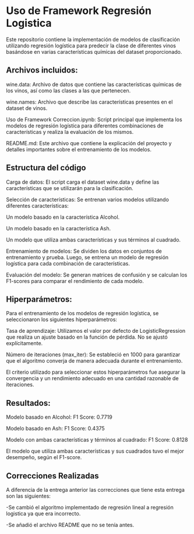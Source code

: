 # Uso de Framework Regresión Logistica

Este repositorio contiene la implementación de modelos de clasificación utilizando regresión logística para predecir la clase de diferentes vinos basándose en varias características químicas del dataset proporcionado.

## Archivos incluidos:

wine.data: Archivo de datos que contiene las características químicas de los vinos, así como las clases a las que pertenecen.

wine.names: Archivo que describe las características presentes en el dataset de vinos.

Uso de Framework Correccion.ipynb: Script principal que implementa los modelos de regresión logística para diferentes combinaciones de características y realiza la evaluación de los mismos.

README.md: Este archivo que contiene la explicación del proyecto y detalles importantes sobre el entrenamiento de los modelos.


## Estructura del código

Carga de datos: El script carga el dataset wine.data y define las características que se utilizarán para la clasificación.

Selección de características: Se entrenan varios modelos utilizando diferentes características:

Un modelo basado en la característica Alcohol.

Un modelo basado en la característica Ash.

Un modelo que utiliza ambas características y sus términos al cuadrado.

Entrenamiento de modelos: Se dividen los datos en conjuntos de entrenamiento y prueba. Luego, se entrena un modelo de regresión logística para cada combinación de características.

Evaluación del modelo: Se generan matrices de confusión y se calculan los F1-scores para comparar el rendimiento de cada modelo.


## Hiperparámetros:

Para el entrenamiento de los modelos de regresión logística, se seleccionaron los siguientes hiperparámetros:

Tasa de aprendizaje: Utilizamos el valor por defecto de LogisticRegression que realiza un ajuste basado en la función de pérdida. No se ajustó explícitamente.

Número de iteraciones (max_iter): Se estableció en 1000 para garantizar que el algoritmo converja de manera adecuada durante el entrenamiento.

El criterio utilizado para seleccionar estos hiperparámetros fue asegurar la convergencia y un rendimiento adecuado en una cantidad razonable de iteraciones.


## Resultados:

Modelo basado en Alcohol: F1 Score: 0.7719

Modelo basado en Ash: F1 Score: 0.4375

Modelo con ambas características y términos al cuadrado: F1 Score: 0.8128

El modelo que utiliza ambas características y sus cuadrados tuvo el mejor desempeño, según el F1-score.

## Correcciones Realizadas

A diferencia de la entrega anterior las correcciones que tiene esta entrega son las siguientes:

-Se cambió el algoritmo implementado de regresión lineal a regresión logistica ya que era incorrecto.

-Se añadió el archivo README que no se tenía antes.
